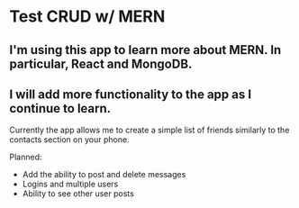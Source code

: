 # Test CRUD w/ MERN 

## I'm using this app to learn more about MERN. In particular, React and MongoDB. 

## I will add more functionality to the app as I continue to learn.

Currently the app allows me to create a simple list of friends similarly to the contacts section on your phone.

Planned:
- Add the ability to post and delete messages
- Logins and multiple users
- Ability to see other user posts



